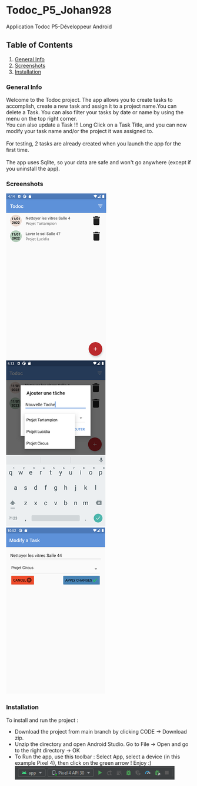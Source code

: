 # Todoc_P5_Johan928
 Application Todoc P5-Développeur Android
## Table of Contents
1. [General Info](#general-info)
2. [Screenshots](#technologies)
3. [Installation](#installation)
### General Info
Welcome to the Todoc project. The app allows you to create tasks to accomplish, create a new task and assign it to a project name.You can delete a Task. You can also filter your tasks by date or name by using the menu on the top right corner.
<br>You can also update a Task !!! Long Click on a Task Title, and you can now modify your task name and/or the project it was assigned to.
<br><br>For testing, 2 tasks are already created when you launch the app for the first time.
<br><br>The app uses Sqlite, so your data are safe and won't go anywhere (except if you uninstall the app).
### Screenshots
![Image text](/screens/1.png)
![Image text](/screens/2.png)
![Image text](/screens/3.png)
### Installation
To install and run the project :
* Download the project from main branch by clicking CODE -> Download zip.
* Unzip the directory and open Android Studio. Go to File -> Open and go to the right directory -> OK
* To Run the app, use this toolbar : Select App, select a device (in this example Pixel 4), then click on the green arrow ! Enjoy :)
![Image text](/screens/4.png)
